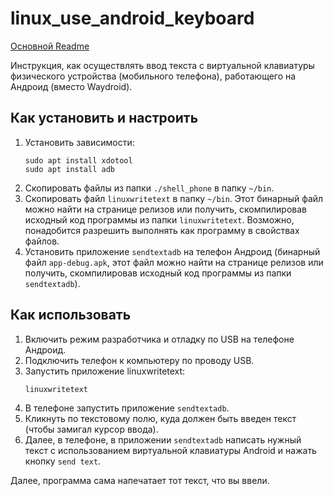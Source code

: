 # linux_use_android_keyboard

[Основной Readme](README_RUS.md)

Инструкция, как осуществлять ввод текста с виртуальной клавиатуры физического устройства (мобильного телефона), работающего на Андроид (вместо Waydroid).

## Как установить и настроить
1. Установить зависимости:
    ```
    sudo apt install xdotool
    sudo apt install adb
    ```
2. Скопировать файлы из папки `./shell_phone` в папку `~/bin`.
3. Скопировать файл `linuxwritetext` в папку `~/bin`. Этот бинарный файл можно найти на странице релизов или получить, скомпилировав исходный код программы из папки `linuxwritetext`. Возможно, понадобится разрешить выполнять как программу в свойствах файлов.
4. Установить приложение `sendtextadb` на телефон Андроид (бинарный файл `app-debug.apk`, этот файл можно найти на странице релизов или получить, скомпилировав исходный код программы из папки `sendtextadb`).

## Как использовать
1. Включить режим разработчика и отладку по USB на телефоне Андроид.
2. Подключить телефон к компьютеру по проводу USB.
3. Запустить приложение linuxwritetext:
    ```
    linuxwritetext
    ```
4. В телефоне запустить приложение `sendtextadb`.
5. Кликнуть по текстовому полю, куда должен быть введен текст (чтобы замигал курсор ввода).
6. Далее, в телефоне, в приложении `sendtextadb` написать нужный текст с использованием виртуальной клавиатуры Android и нажать кнопку  `send text`.

Далее, программа сама напечатает тот текст, что вы ввели.

